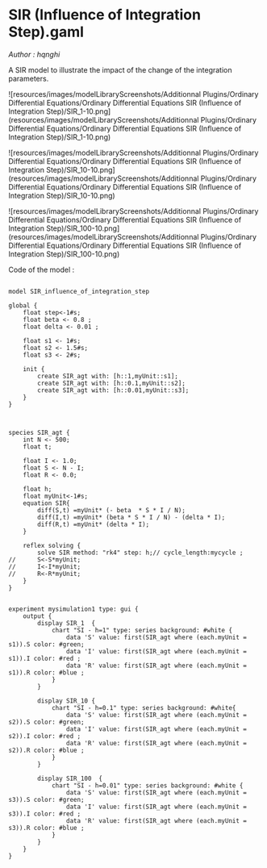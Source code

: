 [//]: # (keyword|operator_diff)
[//]: # (keyword|statement_equation)
[//]: # (keyword|statement_\=)
[//]: # (keyword|statement_solve)
[//]: # (keyword|constant_#sec)
[//]: # (keyword|concept_equation)
[//]: # (keyword|concept_math)
# SIR (Influence of Integration Step).gaml


_Author : hqnghi_

A SIR model to illustrate the impact of the change of the integration parameters.


![resources/images/modelLibraryScreenshots/Additionnal Plugins/Ordinary Differential Equations/Ordinary Differential Equations SIR (Influence of Integration Step)/SIR_1-10.png](resources/images/modelLibraryScreenshots/Additionnal Plugins/Ordinary Differential Equations/Ordinary Differential Equations SIR (Influence of Integration Step)/SIR_1-10.png)

![resources/images/modelLibraryScreenshots/Additionnal Plugins/Ordinary Differential Equations/Ordinary Differential Equations SIR (Influence of Integration Step)/SIR_10-10.png](resources/images/modelLibraryScreenshots/Additionnal Plugins/Ordinary Differential Equations/Ordinary Differential Equations SIR (Influence of Integration Step)/SIR_10-10.png)

![resources/images/modelLibraryScreenshots/Additionnal Plugins/Ordinary Differential Equations/Ordinary Differential Equations SIR (Influence of Integration Step)/SIR_100-10.png](resources/images/modelLibraryScreenshots/Additionnal Plugins/Ordinary Differential Equations/Ordinary Differential Equations SIR (Influence of Integration Step)/SIR_100-10.png)

Code of the model : 

```

model SIR_influence_of_integration_step

global { 
	float step<-1#s;
	float beta <- 0.8 ; 	
	float delta <- 0.01 ; 
	
	float s1 <- 1#s;
	float s2 <- 1.5#s;
	float s3 <- 2#s;
	
	init {
		create SIR_agt with: [h::1,myUnit::s1];
		create SIR_agt with: [h::0.1,myUnit::s2];
		create SIR_agt with: [h::0.01,myUnit::s3];	
  	}  
}



species SIR_agt {
	int N <- 500;
    float t;    

	float I <- 1.0; 
	float S <- N - I; 
	float R <- 0.0; 
		
   	float h;   		
	float myUnit<-1#s;
	equation SIR{ 
		diff(S,t) =myUnit* (- beta  * S * I / N);
		diff(I,t) =myUnit* (beta * S * I / N) - (delta * I);
		diff(R,t) =myUnit* (delta * I);
	} 

	reflex solving {
		solve SIR method: "rk4" step: h;// cycle_length:mycycle ;
//		S<-S*myUnit;
//		I<-I*myUnit;
//		R<-R*myUnit;
	}      
}


experiment mysimulation1 type: gui { 
 	output { 
		display SIR_1  {
			chart "SI - h=1" type: series background: #white {
				data 'S' value: first(SIR_agt where (each.myUnit = s1)).S color: #green;				
				data 'I' value: first(SIR_agt where (each.myUnit = s1)).I color: #red ;
				data 'R' value: first(SIR_agt where (each.myUnit = s1)).R color: #blue ;				
			}
		}
		
		display SIR_10 {
			chart "SI - h=0.1" type: series background: #white{
				data 'S' value: first(SIR_agt where (each.myUnit = s2)).S color: #green;				
				data 'I' value: first(SIR_agt where (each.myUnit = s2)).I color: #red ;
				data 'R' value: first(SIR_agt where (each.myUnit = s2)).R color: #blue ;				
			}
		}
		
		display SIR_100  {
			chart "SI - h=0.01" type: series background: #white {
				data 'S' value: first(SIR_agt where (each.myUnit = s3)).S color: #green;				
				data 'I' value: first(SIR_agt where (each.myUnit = s3)).I color: #red ;
				data 'R' value: first(SIR_agt where (each.myUnit = s3)).R color: #blue ;				
			}
		}	
	}
}
```

